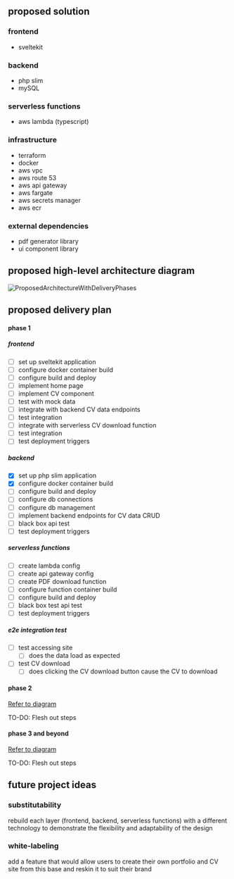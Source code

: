 ## proposed solution 

### frontend
- sveltekit

### backend
- php slim
- mySQL

### serverless functions
- aws lambda (typescript)

### infrastructure
- terraform
- docker
- aws vpc
- aws route 53
- aws api gateway
- aws fargate
- aws secrets manager
- aws ecr

### external dependencies
- pdf generator library
- ui component library

## proposed high-level architecture diagram

![ProposedArchitectureWithDeliveryPhases](https://github.com/user-attachments/assets/2f4eada3-59b7-4365-ac43-46ea8faf7dee)

## proposed delivery plan

#### phase 1
##### frontend
- [ ] set up sveltekit application
- [ ] configure docker container build
- [ ] configure build and deploy
- [ ] implement home page
- [ ] implement CV component
- [ ] test with mock data
- [ ] integrate with backend CV data endpoints
- [ ] test integration
- [ ] integrate with serverless CV download function
- [ ] test integration
- [ ] test deployment triggers

##### backend
- [x] set up php slim application
- [x] configure docker container build
- [ ] configure build and deploy
- [ ] configure db connections
- [ ] configure db management
- [ ] implement backend endpoints for CV data CRUD
- [ ] black box api test
- [ ] test deployment triggers

##### serverless functions
- [ ] create lambda config
- [ ] create api gateway config
- [ ] create PDF download function
- [ ] configure function container build
- [ ] configure build and deploy
- [ ] black box test api test
- [ ] test deployment triggers

##### e2e integration test
- [ ] test accessing site
    - [ ] does the data load as expected
- [ ] test CV download
    - [ ] does clicking the CV download button cause the CV to download

#### phase 2

[Refer to diagram](#proposed-high-level-architecture-diagram)

TO-DO:
Flesh out steps

#### phase 3 and beyond

[Refer to diagram](#proposed-high-level-architecture-diagram)

TO-DO:
Flesh out steps

## future project ideas

### substitutability
rebuild each layer (frontend, backend, serverless functions) with a different technology to demonstrate the flexibility and adaptability of the design

### white-labeling
add a feature that would allow users to create their own portfolio and CV site from this base and reskin it to suit their brand

